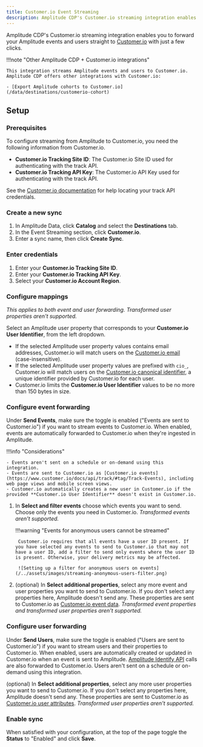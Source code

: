 ```yaml
---
title: Customer.io Event Streaming
description: Amplitude CDP's Customer.io streaming integration enables you to forward your Amplitude events and users straight to Customer.io with just a few clicks.
---
```


Amplitude CDP's Customer.io streaming integration enables you to forward your Amplitude events and users straight to [Customer.io](https://customer.io/) with just a few clicks.

!!!note "Other Amplitude CDP + Customer.io integrations"

    This integration streams Amplitude events and users to Customer.io. Amplitude CDP offers other integrations with Customer.io:

    - [Export Amplitude cohorts to Customer.io](/data/destinations/customerio-cohort)

## Setup

### Prerequisites

To configure streaming from Amplitude to Customer.io, you need the following information from Customer.io.

- **Customer.io Tracking Site ID**: The Customer.io Site ID used for authenticating with the track API.
- **Customer.io Tracking API Key**: The Customer.io API Key used for authenticating with the track API.

See the [Customer.io documentation](https://www.customer.io/docs/api/track/#section/Authentication/Basic-Auth-(Tracking-API-Key)) for help locating your track API credentials.

### Create a new sync

1. In Amplitude Data, click **Catalog** and select the **Destinations** tab.
2. In the Event Streaming section, click **Customer.io**.
3. Enter a sync name, then click **Create Sync**.

### Enter credentials

1. Enter your **Customer.io Tracking Site ID**.
2. Enter your **Customer.io Tracking API Key**.
3. Select your **Customer.io Account Region**.

### Configure mappings

_This applies to both event and user forwarding. Transformed user properties aren't supported._

Select an Amplitude user property that corresponds to your **Customer.io User Identifier**, from the left dropdown.

- If the selected Amplitude user property values contains email addresses, Customer.io will match users on the [Customer.io email](https://customer.io/docs/identifying-people/#identifiers) (case-insensitive).
- If the selected Amplitude user property values are prefixed with `cio_`, Customer.io will match users on the [Customer.io canonical identifier](https://customer.io/docs/identifying-people/#cio_id), a unique identifier provided by Customer.io for each user.
- Customer.io limits the **Customer.io User Identifier** values to be no more than 150 bytes in size.

### Configure event forwarding

Under **Send Events**, make sure the toggle is enabled ("Events are sent to Customer.io") if you want to stream events to Customer.io. When enabled, events are automatically forwarded to Customer.io when they're ingested in Amplitude.

!!!info "Considerations"

    - Events aren't sent on a schedule or on-demand using this integration.
    - Events are sent to Customer.io as [Customer.io events](https://www.customer.io/docs/api/track/#tag/Track-Events), including web page views and mobile screen views.
    - Customer.io automatically creates a new user in Customer.io if the provided **Customer.io User Identifier** doesn't exist in Customer.io.

1. In **Select and filter events** choose which events you want to send. Choose only the events you need in Customer.io. _Transformed events aren't supported._

    !!!warning "Events for anonymous users cannot be streamed"

        Customer.io requires that all events have a user ID present. If you have selected any events to send to Customer.io that may not have a user ID, add a filter to send only events where the user ID is present. Otherwise, your delivery metrics may be affected.

        ![Setting up a filter for anonymous users on events](/../assets/images/streaming-anonymous-users-filter.png)

2. (optional) In **Select additional properties**, select any more event and user properties you want to send to Customer.io. If you don't select any properties here, Amplitude doesn't send any. These properties are sent to Customer.io as [Customer.io event data](https://www.customer.io/docs/events/#event-name-and-data). _Transformed event properties and transformed user properties aren't supported._

### Configure user forwarding

Under **Send Users**, make sure the toggle is enabled ("Users are sent to Customer.io") if you want to stream users and their properties to Customer.io. When enabled, users are automatically created or updated in Customer.io when an event is sent to Amplitude. [Amplitude Identify API](https://www.docs.developers.amplitude.com/analytics/apis/identify-api/) calls are also forwarded to Customer.io. Users aren't sent on a schedule or on-demand using this integration.

(optional) In **Select additional properties**, select any more user properties you want to send to Customer.io. If you don't select any properties here, Amplitude doesn't send any. These properties are sent to Customer.io as [Customer.io user attributes](https://www.customer.io/docs/attributes/). _Transformed user properties aren't supported._

### Enable sync

When satisfied with your configuration, at the top of the page toggle the **Status** to "Enabled" and click **Save**.
